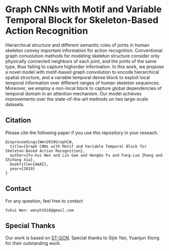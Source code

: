 # Graph CNNs with Motif and Variable Temporal Block for Skeleton-Based Action Recognition

Hierarchical structure and different semantic roles of joints in human skeleton convey important information for action recognition. Conventional graph convolution methods for modeling skeleton structure consider only physically connected neighbors of each joint, and the joints of the same type, thus failing to capture highorder information. In this work, we propose a novel model with motif-based graph convolution to encode hierarchical spatial structure, and a variable temporal dense block to exploit local temporal information over different ranges of human skeleton sequences. Moreover, we employ a non-local block to capture global dependencies of temporal domain in an attention mechanism. Our model achieves improvements over the state-of-the-art methods on two large-scale datasets.

## Citation
Please cite the following paper if you use this repository in your reseach.
```
@inproceedings{Wen2019GraphCW,
  title={Graph CNNs with Motif and Variable Temporal Block for Skeleton-Based Action Recognition},
  author={Yu-hui Wen and Lin Gao and Hongbo Fu and Fang-Lue Zhang and Shihong Xia},
  booktitle={AAAI},
  year={2019}
}
```

## Contact
For any question, feel free to contact
```
Yuhui Wen: wenyh1616@gmail.com
```

## Special Thanks
Our work is based on [ST-GCN](https://github.com/yysijie/st-gcn). Special thanks to Sijie Yan, Yuanjun Xiong for their outstanding work.
